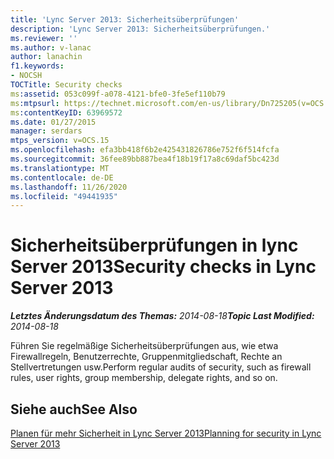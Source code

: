 ```yaml
---
title: 'Lync Server 2013: Sicherheitsüberprüfungen'
description: 'Lync Server 2013: Sicherheitsüberprüfungen.'
ms.reviewer: ''
ms.author: v-lanac
author: lanachin
f1.keywords:
- NOCSH
TOCTitle: Security checks
ms:assetid: 053c099f-a078-4121-bfe0-3fe5ef110b79
ms:mtpsurl: https://technet.microsoft.com/en-us/library/Dn725205(v=OCS.15)
ms:contentKeyID: 63969572
ms.date: 01/27/2015
manager: serdars
mtps_version: v=OCS.15
ms.openlocfilehash: efa3bb418f6b2e425431826786e752f6f514fcfa
ms.sourcegitcommit: 36fee89bb887bea4f18b19f17a8c69daf5bc423d
ms.translationtype: MT
ms.contentlocale: de-DE
ms.lasthandoff: 11/26/2020
ms.locfileid: "49441935"
---
```

# <a name="security-checks-in-lync-server-2013"></a><span data-ttu-id="9b0a0-103">Sicherheitsüberprüfungen in lync Server 2013</span><span class="sxs-lookup"><span data-stu-id="9b0a0-103">Security checks in Lync Server 2013</span></span>

<div data-xmlns="http://www.w3.org/1999/xhtml">

<div class="topic" data-xmlns="http://www.w3.org/1999/xhtml" data-msxsl="urn:schemas-microsoft-com:xslt" data-cs="https://msdn.microsoft.com/">

<div data-asp="https://msdn2.microsoft.com/asp">



</div>

<div id="mainSection">

<div id="mainBody"><span data-ttu-id="9b0a0-104">

<span> </span></span><span class="sxs-lookup"><span data-stu-id="9b0a0-104">

<span> </span></span></span>

<span data-ttu-id="9b0a0-105">_**Letztes Änderungsdatum des Themas:** 2014-08-18_</span><span class="sxs-lookup"><span data-stu-id="9b0a0-105">_**Topic Last Modified:** 2014-08-18_</span></span>

<span data-ttu-id="9b0a0-106">Führen Sie regelmäßige Sicherheitsüberprüfungen aus, wie etwa Firewallregeln, Benutzerrechte, Gruppenmitgliedschaft, Rechte an Stellvertretungen usw.</span><span class="sxs-lookup"><span data-stu-id="9b0a0-106">Perform regular audits of security, such as firewall rules, user rights, group membership, delegate rights, and so on.</span></span>

<div>

## <a name="see-also"></a><span data-ttu-id="9b0a0-107">Siehe auch</span><span class="sxs-lookup"><span data-stu-id="9b0a0-107">See Also</span></span>


[<span data-ttu-id="9b0a0-108">Planen für mehr Sicherheit in Lync Server 2013</span><span class="sxs-lookup"><span data-stu-id="9b0a0-108">Planning for security in Lync Server 2013</span></span>](lync-server-2013-planning-for-security.md)  
  

<span data-ttu-id="9b0a0-109"></div>

</div>

<span> </span>

</div>

</div>

</span><span class="sxs-lookup"><span data-stu-id="9b0a0-109"></div>

</div>

<span> </span>

</div>

</div>

</span></span></div>

